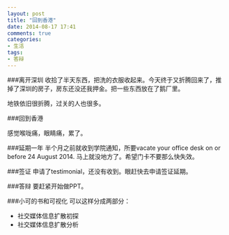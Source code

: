 ```yaml
---
layout: post
title: "回到香港"
date: 2014-08-17 17:41
comments: true
categories: 
- 生活
tags:
- 答辩
---
```


###离开深圳
收拾了半天东西，把洗的衣服收起来。今天终于又折腾回来了，推掉了深圳的房子，房东还没还我押金。把一些东西放在了鹅厂里。

地铁依旧很折腾，过关的人也很多。

###回到香港

感觉喉咙痛，眼睛痛，累了。

###延期一年
半个月之前就收到学院通知，所要vacate your office desk on or before 24 August 2014. 马上就没地方了。希望门卡不要那么快失效。

###签证
申请了testimonial，还没有收到。眼赶快去申请签证延期。

###答辩
要赶紧开始做PPT。

###小可的书和可视化
可以这样分成两部分：

- 社交媒体信息扩散初探
- 社交媒体信息扩散分析
